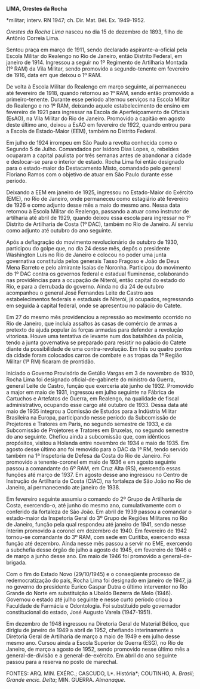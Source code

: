 **LIMA, Orestes da Rocha**

\*militar; interv. RN 1947; ch. Dir. Mat. Bél. Ex. 1949-1952.

*Orestes da Rocha Lima* nasceu no dia 15 de dezembro de 1893, filho de
Antônio Correia Lima.

Sentou praça em março de 1911, sendo declarado aspirante-a-oficial pela
Escola Militar do Realengo no Rio de Janeiro, então Distrito Federal, em
janeiro de 1914. Ingressou a seguir no 1º Regimento de Artilharia
Montada (1º RAM) da Vila Militar, sendo promovido a segundo-tenente em
fevereiro de 1916, data em que deixou o 1º RAM.

De volta à Escola Militar do Realengo em março seguinte, aí permaneceu
até fevereiro de 1918, quando retornou ao 1º RAM, sendo então promovido
a primeiro-tenente. Durante esse período alternou serviços na Escola
Militar do Realengo e no 1º RAM, deixando aquele estabelecimento de
ensino em fevereiro de 1921 para ingressar na Escola de Aperfeiçoamento
de Oficiais (EsAO), na Vila Militar do Rio de Janeiro. Promovido a
capitão em agosto deste último ano, deixou a EsAO em fevereiro de 1922,
quando entrou para a Escola de Estado-Maior (EEM), também no Distrito
Federal.

Em julho de 1924 irrompeu em São Paulo a revolta conhecida como o
Segundo 5 de Julho. Comandados por Isidoro Dias Lopes, o, rebeldes
ocuparam a capital paulista por três semanas antes de abandonar a cidade
e deslocar-se para o interior de estado. Rocha Lima foi então designado
para o estado-maior do Destacamento Misto, comandado pelo general
Floriano Ramos com o objetivo de atuar em São Paulo durante esse
período.

Deixando a EEM em janeiro de 1925, ingressou no Estado-Maior do Exército
(EME), no Rio de Janeiro, onde permaneceu como estagiário até fevereiro
de 1926 e como adjunto desse mês a maio do mesmo ano. Nessa data
retornou à Escola Militar do Realengo, passando a atuar como instrutor
de artilharia até abril de 1929, quando deixou essa escola para
ingressar no 1º Distrito de Artilharia de Costa (1º DAC), também no Rio
de Janeiro. Aí serviu como adjunto até outubro do ano seguinte.

Após a deflagração do movimento revolucionário de outubro de 1930,
participou do golpe que, no dia 24 desse mês, depôs o presidente
Washington Luís no Rio de Janeiro e colocou no poder uma junta
governativa constituída pelos generais Tasso Fragoso e João de Deus Mena
Barreto e pelo almirante Isaías de Noronha. Participou do movimento do
1º DAC contra os governos federal e estadual fluminense, colaborando nas
providências para a ocupação de Niterói, então capital do estado do Rio,
e para a derrubada do governo. Ainda no dia 24 de outubro acompanhou o
general José Fernandes Leite de Castro aos estabelecimentos federais e
estaduais de Niterói, já ocupados, regressando em seguida à capital
federal, onde se apresentou no palácio do Catete.

Em 27 do mesmo mês providenciou a repressão ao movimento ocorrido no Rio
de Janeiro, que incluía assaltos às casas de comércio de armas a
pretexto de ajuda popular às forças armadas para defender a revolução
vitoriosa. Houve uma tentativa de levante num dos batalhões da polícia,
tendo a junta governativa se preparado para resistir no palácio do
Catete diante da possibilidade de uma contra-revolução. Em três ou
quatro pontos da cidade foram colocados carros de combate e as tropas da
1ª Região Militar (1ª RM) ficaram de prontidão.

Iniciado o Governo Provisório de Getúlio Vargas em 3 de novembro de
1930, Rocha Lima foi designado oficial-de-gabinete do ministro da
Guerra, general Leite de Castro, função que exerceria até junho de 1932.
Promovido a major em maio de 1931, ingressou em julho seguinte na
Fábrica de Cartuchos e Artefatos de Guerra, em Realengo, na qualidade de
fiscal administrativo, ocupando esse cargo até outubro de 1933. Dessa
data até maio de 1935 integrou a Comissão de Estudos para a Indústria
Militar Brasileira na Europa, participando nesse período da Subcomissão
de Projetores e Tratores em Paris, no segundo semestre de 1933, e da
Subcomissão de Projetores e Tratores em Bruxelas, no segundo semestre do
ano seguinte. Chefiou ainda a subcomissão que, com idênticos propósitos,
visitou a Holanda entre novembro de 1934 e maio de 1935. Em agosto desse
último ano foi removido para o DAC da 1ª RM, tendo servido também na 1ª
Inspetoria de Defesa da Costa do Rio de Janeiro. Foi promovido a
tenente-coronel em maio de 1936 e em agosto seguinte passou a comandante
do 6º RAM, em Cruz Alta (RS), exercendo essas funções até março de 1937.
Em agosto desse ano ingressou no Centro de Instrução de Artilharia de
Costa (CIAC), na fortaleza de São João no Rio de Janeiro, aí
permanecendo ate janeiro de 1938.

Em fevereiro seguinte assumiu o comando do 2º Grupo de Artilharia de
Costa, exercendo-o, até junho do mesmo ano, cumulativamente com o
conferido da fortaleza de São João. Em abril de 1939 passou a comandar o
estado-maior da Inspetoria Geral do 3º Grupo de Regiões Militares no Rio
de Janeiro, função pela qual respondeu até janeiro de 1941, sendo nesse
ínterim promovido a coronel em dezembro de 1940. Em fevereiro de 1942
tornou-se comandante do 3º RAM, com sede em Curitiba, exercendo essa
função até dezembro. Ainda nesse mês passou a servir no EME, exercendo a
subchefia desse órgão de julho a agosto de 1945, em fevereiro de 1946 e
de março a junho desse ano. Em maio de 1946 foi promovido a
general-de-brigada.

Com o fim do Estado Novo (29/10/1945) e o conseqüente processo de
redemocratização do país, Rocha Lima foi designado em janeiro de 1947,
já no governo do presidente Eurico Gaspar Dutra o último interventor no
Rio Grande do Norte em substituição a Ubaldo Bezerra de Melo (1946).
Governou o estado até julho seguinte e nesse curto período criou a
Faculdade de Farmácia e Odontologia. Foi substituído pelo governador
constitucional do estado, José Augusto Varela (1947-1951).

Em dezembro de 1948 ingressou na Diretoria Geral de Material Bélico, que
dirigiu de janeiro de 1949 a abril de 1952, chefiando interinamente a
Diretoria Geral de Artilharia de março a maio de 1949 e em julho desse
mesmo ano. Cursou ainda a Escola Superior de Guerra (ESG), no Rio de
Janeiro, de março a agosto de 1952, sendo promovido nesse último mês a
general-de-divisão e a general-de-exército. Em abril do ano seguinte
passou para a reserva no posto de marechal.

FONTES: ARQ. MIN. EXÉRC.; CASCUDO, L*. História*; COUTINHO, A. *Brasil*;
*Grande* *encic. Delta*; MIN. GUERRA. *Almanaque*.

 
